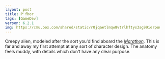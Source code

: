 ```yaml
---
layout: post
title: P'fhor
tags: [GameDev]
verson: 6.2.1
img: https://cmu.box.com/shared/static/r0jqaetlmqw8vtrlhftys3sg99ierpuu.png
---
```


Creepy alien, modeled after the sort you'd find aboard the *[Marathon][]*.
This is far and away my first attempt at any sort of character design.
The anatomy feels muddy, with details which don't have any clear purpose.

[Marathon]: <http://marathon.bungie.org>
